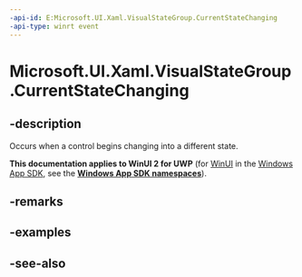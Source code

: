 ```yaml
---
-api-id: E:Microsoft.UI.Xaml.VisualStateGroup.CurrentStateChanging
-api-type: winrt event
---
```


<!-- Event syntax
public event Windows.UI.Xaml.VisualStateChangedEventHandler CurrentStateChanging
-->

# Microsoft.UI.Xaml.VisualStateGroup.CurrentStateChanging

## -description
Occurs when a control begins changing into a different state.

**This documentation applies to WinUI 2 for UWP** (for [WinUI](/windows/apps/winui/winui3/) in the [Windows App SDK](/windows/apps/windows-app-sdk/), see the **[Windows App SDK namespaces](/windows/windows-app-sdk/api/winrt/)**).

## -remarks

## -examples

## -see-also
